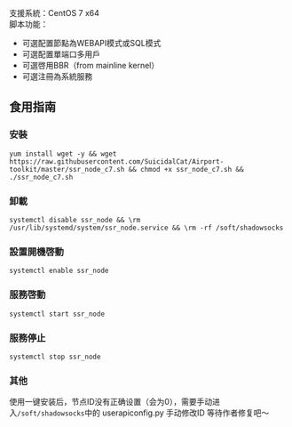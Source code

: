 支援系統：CentOS 7 x64   
脚本功能：   
* 可選配置節點為WEBAPI模式或SQL模式
* 可選配置單端口多用戶
* 可選啓用BBR（from mainline kernel）
* 可選注冊為系統服務
## 食用指南   
### 安裝   
`yum install wget -y && wget https://raw.githubusercontent.com/SuicidalCat/Airport-toolkit/master/ssr_node_c7.sh && chmod +x ssr_node_c7.sh && ./ssr_node_c7.sh`   
### 卸載   
`systemctl disable ssr_node && \rm /usr/lib/systemd/system/ssr_node.service && \rm -rf /soft/shadowsocks`
### 設置開機啓動   
`systemctl enable ssr_node`
### 服務啓動   
`systemctl start ssr_node`
### 服務停止   
`systemctl stop ssr_node`

### 其他
使用一键安装后，节点ID没有正确设置（会为0），需要手动进入`/soft/shadowsocks`中的 userapiconfig.py 手动修改ID  等待作者修复吧～
